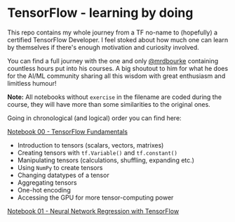 # TensorFlow - learning by doing
This repo contains my whole journey from a TF no-name to (hopefully) a certified TensorFlow Developer. I feel stoked about how much one 
can learn by themselves if there's enough motivation and curiosity involved.

You can find a full journey with the one and only [@mrdbourke](https://github.com/mrdbourke) containing countless hours put into his courses. A 
big shoutout to him for what he does for the AI/ML community sharing all this wisdom with great enthusiasm and limitless humour!

**Note:** All notebooks without `exercise` in the filename are coded during the course, they will have more than some similarities 
to the original ones.

Going in chronological (and logical) order you can find here:

[Notebook 00 - TensorFlow Fundamentals](https://github.com/pawelkiszczak/tensorflow/blob/main/colab_notebooks/00_tensorflow_fundamentals.ipynb)
 * Introduction to tensors (scalars, vectors, matrixes)
 * Creating tensors with `tf.Variable()` and `tf.constant()`
 * Manipulating tensors (calculations, shuffling, expanding etc.)
 * Using `NumPy` to create tensors
 * Changing datatypes of a tensor
 * Aggregating tensors
 * One-hot encoding
 * Accessing the GPU for more tensor-computing power

[Notebook 01 - Neural Network Regression with TensorFlow](https://github.com/pawelkiszczak/tensorflow/blob/main/colab_notebooks/01_neural_network_regression_with_tensorflow.ipynb)

